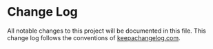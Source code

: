 # Change Log

All notable changes to this project will be documented in this file. This
change log follows the conventions of
[keepachangelog.com](http://keepachangelog.com/).
